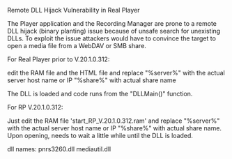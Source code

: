 Remote DLL Hijack Vulnerability in Real Player 

The Player application and the Recording Manager are prone to a remote DLL hijack (binary planting) issue because of unsafe search for unexisting DLLs.
To exploit the issue attackers would have to convince the target to open a media file from a WebDAV or SMB share.

For Real Player prior to V.20.1.0.312:

edit the RAM file and the HTML file and replace "%server%" with the actual server host name or IP
"%share%" with actual share name

The DLL is loaded and code runs from the "DLLMain()" function.

For RP V.20.1.0.312:

Just edit the RAM file 'start_RP_V.20.1.0.312.ram' and replace "%server%" with the actual server host name or IP
"%share%" with actual share name. Upon opening, needs to wait a little while until the DLL is loaded.


dll names: pnrs3260.dll
	   mediautil.dll





